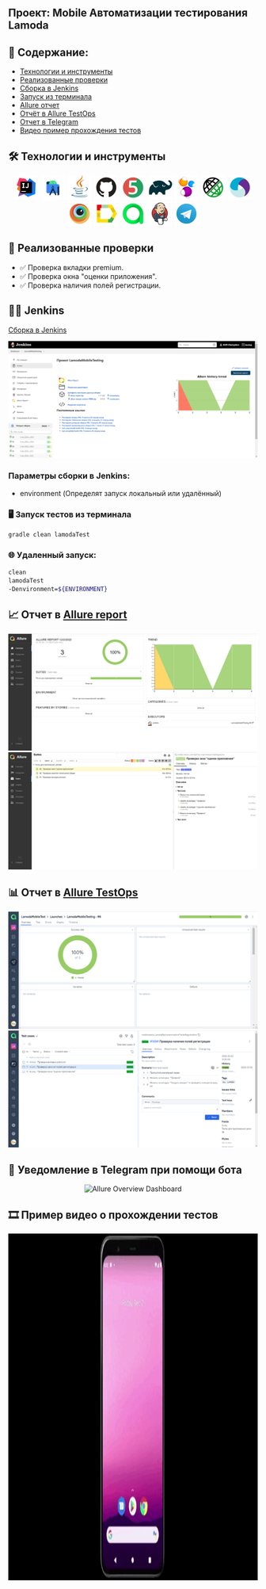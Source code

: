## Проект: Mobile Автоматизации тестирования Lamoda</a>

## :scroll: Содержание:

- [Технологии и инструменты](#hammer_and_wrench-технологии-и-инструменты)
- [Реализованные проверки](#memo-реализованные-проверки)
- [Сборка в Jenkins](#man_technologist-jenkins-job)
- [Запуск из терминала](#desktop_computer-Запуск-тестов-из-терминала)
- [Allure отчет](#chart_with_upwards_trend-отчет-в-allure-report)
- [Отчёт в Allure TestOps](#bar_chart-отчет-в-allure-testops)
- [Отчет в Telegram](#grapes-уведомление-в-telegram-при-помощи-бота)
- [Видео пример прохождения тестов](#film_strip-пример-видео-о-прохождении-тестов)

## :hammer_and_wrench: Технологии и инструменты

<p align="center">
<a href="https://www.jetbrains.com/idea/"><img src="images/logo/Intelij_IDEA.svg" width="50" height="50"  alt="IDEA"/></a>
<a href="https://developer.android.com/studio"><img src="images/logo/AndroidStudio.svg" width="50" height="50"  alt="AndroidStudio"/></a>
<a href="https://www.java.com/"><img src="images/logo/Java.svg" width="50" height="50"  alt="Java"/></a>
<a href="https://github.com/"><img src="images/logo/GitHub.svg" width="50" height="50"  alt="Github"/></a>
<a href="https://junit.org/junit5/"><img src="images/logo/JUnit5.svg" width="50" height="50"  alt="JUnit 5"/></a>
<a href="https://gradle.org/"><img src="images/logo/Gradle.svg" width="50" height="50"  alt="Gradle"/></a>
<a href="https://selenide.org/"><img src="images/logo/Selenide.svg" width="50" height="50"  alt="Selenide"/></a>
<a href="https://rest-assured.io"><img src="images/logo/RestAssured.svg" width="50" height="50"  alt="RestAssured"/></a>
<a href="https://appium.io"><img src="images/logo/Appium.svg" width="50" height="50"  alt="Appium"/></a>
<a href="https://www.browserstack.com"><img src="images/logo/Browserstack.svg" width="50" height="50"  alt="Browserstack"/></a>
<a href="https://github.com/allure-framework/allure2"><img src="images/logo/Allure_Report.svg" width="50" height="50"  alt="Allure"/></a>
<a href="https://qameta.io"><img src="images/logo/Allure_TO.svg" width="50" height="50"  alt="Allure TestOps"/></a>
<a href="https://www.jenkins.io/"><img src="images/logo/Jenkins.svg" width="50" height="50"  alt="Jenkins"/></a>
<a href="https://telegram.org"><img src="images/logo/Telegram.svg" width="50" height="50"  alt="Telegram"/></a>
</p>

## :memo: Реализованные проверки

- :white_check_mark: Проверка вкладки premium.
- :white_check_mark: Проверка окна "оценки приложения".
- :white_check_mark: Проверка наличия полей регистрации.

## :man_technologist: Jenkins

<a target="_blank" href="https://jenkins.autotests.cloud/job/LamodaMobileTesting/">Сборка в Jenkins</a>
<p align="center">
<img src="images/screen/jenkins.png" alt="Jenkins"/>
</p>

### Параметры сборки в Jenkins:

* environment (Определят запуск локальный или удалённый)

### :desktop_computer: Запуск тестов из терминала

```bash
gradle clean lamodaTest
```

### :globe_with_meridians: Удаленный запуск:

```bash
clean 
lamodaTest
-Denvironment=${ENVIRONMENT}
```

## :chart_with_upwards_trend: Отчет в <a target="_blank" href="https://jenkins.autotests.cloud/job/LamodaMobileTesting/allure/#">Allure report</a>



<p align="center">
<img title="Allure Overview Dashboard" src="images/screen/allureDAshboard.png">
<img title="Allure Overview Dashboard" src="images/screen/allureSuites.png">
</p>

## :bar_chart: Отчет в <a target="_blank" href="">Allure TestOps</a>



<p align="center">
<img title="Allure Test Ops Overview TaskList" src="images/screen/testOps.png">
<img title="Allure Test Ops TestCase" src="images/screen/testCAse.png">
</p>

## :grapes: Уведомление в Telegram при помощи бота

<p align="center">
<img title="Allure Overview Dashboard" src="">
</p>

## :film_strip: Пример видео о прохождении тестов

<p align="center">
<img title="Selenoid Video" src="images/gif/lamodaMobile.gif" width="1080" height="700"  alt="video">
</p>